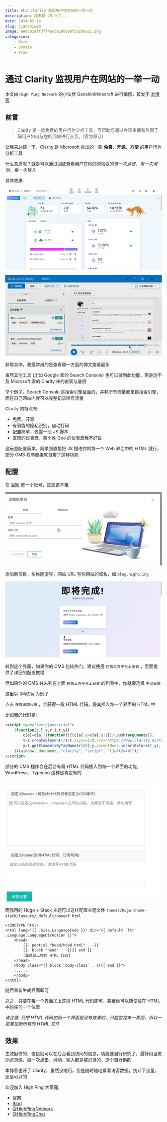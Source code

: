 ```yaml
---
title: 通过 Clarity 监视用户在网站的一举一动
description: 越来越 CN 化了...
date: 2024-02-14
slug: jianshiweb
image: e88c819ff3ff4acc929b60af5d2d68c1.png
categories:
    - Main
    - Domain
    - Free
---
```


# 通过 Clarity 监视用户在网站的一举一动

本文由 `High Ping Network` 的小伙伴 GenshinMinecraft 进行编撰，首发于 [本博客](https://blog.highp.ing)

## 前言

> Clarity 是一款免费的用户行为分析工具，可帮助您通过会话重播和热图了解用户如何与您的网站进行交互。(官方原话)

让我来总结一下，Clarity 是 Microsoft 推出的一款 **免费**、**开源**、**方便** 的用户行为分析工具

什么意思呢？就是可以通过回放查看用户在你的网站做的*每一次点击，每一次滑动，每一次输入*

具体效果: 

![](IMG_20240215_000149_329.jpg)

![](IMG_20240214_235435_743.jpg)

非常具体，我最常用的是查看哪一方面的博文查看最多

虽然其他工具 (比如 Google 家的 Search Console) 也可以做到此功能，但是远不及 Microsoft 家的 Clarity 来的直观与底层

举个例子，Search Console 是搜索引擎层面的，并非所有流量都来自搜索引擎，而在自己网站内就可以完整记录所有流量

Clarity 的特点有: 
- 免费、开源
- 有智能的隐私识别，自动打码
- 配置简单，仅需一段 JS 脚本
- 直观的仪表盘，某个姓 Goo 的仪表盘我不好说

这玩意配置简单，简单到直接把 JS 插进你的每一个 Web 界面中的 HTML 就行，部分 CMS 程序直接就自带了这种功能

## 配置

在 [官网](https://clarity.microsoft.com/) 整一个账号，这应该不难

![](IMG_20240215_002037_294.jpg)

添加新项目，名称随便写，网站 URL 写你网站的域名，如 `blog.highp.ing`

![](IMG_20240215_002425_868.jpg)

转到这个界面，如果你的 CMS 比较热门，建议使用 `在第三方平台上安装` ，里面提供了详细的配置教程

但如果你的 CMS 并未列在上面 `在第三方平台上安装` 的列表中，你就要选择 `手动安装`

这里以 `手动安装` 为例子

点击 `获取跟踪代码` ，会获得一段 HTML 代码，将其插入每一个界面的 HTML 中

比如我的代码是: 

```html
<script type="text/javascript">
    (function(c,l,a,r,i,t,y){
        c[a]=c[a]||function(){(c[a].q=c[a].q||[]).push(arguments)};
        t=l.createElement(r);t.async=1;t.src="https://www.clarity.ms/tag/"+i;
        y=l.getElementsByTagName(r)[0];y.parentNode.insertBefore(t,y);
    })(window, document, "clarity", "script", "l1q4t2a4bl");
</script>
```

部分的 CMS 程序会在后台有将 HTML 代码插入到每一个界面的功能，WordPress、Typecho 这种是肯定有的

![](IMG_20240215_003531_471.jpg)

而我用的 Hugo + Stack 主题可以这样配置主题文件 `themes/hugo-theme-stack/layouts/_default/baseof.html`

```
<!DOCTYPE html>
<html lang="{{ .Site.LanguageCode }}" dir="{{ default `ltr` .Language.LanguageDirection }}">
    <head>
        {{- partial "head/head.html" . -}}
        {{- block "head" . -}}{{ end }}
		[此处贴上你的 HTML 代码]
    </head>
    <body class="{{ block `body-class` . }}{{ end }}">
    ......
    </body>
</html>
```

随后重新生成界面即可

总之，只要在每一个界面加上这段 HTML 代码即可，甚至你可以随便放在 HTML 中的任何一个位置

*请注意: 只把 HTML 代码加到一个界面是没有效果的，只能监控单一界面，所以一定要加到所有的 HTML 文件*

## 效果

生效挺快的，直接就可以在后台看到访问的信息，功能就自行研究了，最好用当属浏览录像，每一次点击、滑动、输入都是被记录的，这个自行斟酌

本博客也开了 Clarity，虽然没啥用，但是随时随地看看访客数据，统计下流量，还是可以的

欢迎加入 High Ping 大家庭:
- [官网](https://highp.ing)
- [Blog](https://blog.highp.ing)
- [@HighPingNetwork](https://t.me/HighPingNetwork)
- [@HighPingChat](https://t.me/highpingchat)